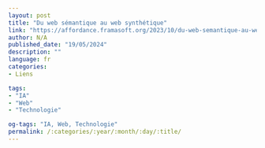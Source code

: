 ```yaml
---
layout: post
title: "Du web sémantique au web synthétique"
link: "https://affordance.framasoft.org/2023/10/du-web-semantique-au-web-synthetique"
author: N/A
published_date: "19/05/2024"
description: ""
language: fr
categories:
- Liens

tags:
- "IA"
- "Web"
- "Technologie"

og-tags: "IA, Web, Technologie"
permalink: /:categories/:year/:month/:day/:title/
---
```

